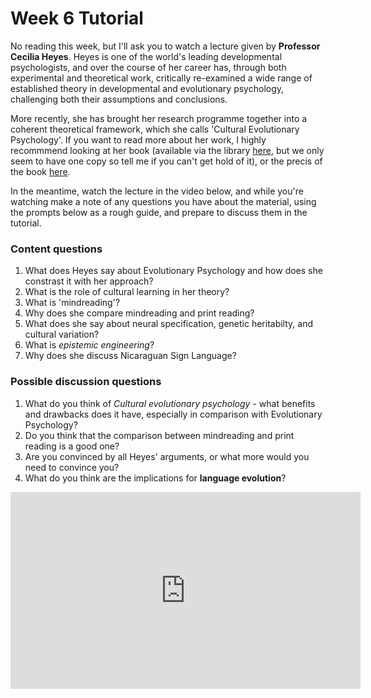 # Week 6 Tutorial

No reading this week, but I'll ask you to watch a lecture given by **Professor Cecilia Heyes**. Heyes is one of the world's leading developmental psychologists, and over the course of her career has, through both experimental and theoretical work, critically re-examined a wide range of established theory in developmental and evolutionary psychology, challenging both their assumptions and conclusions.

More recently, she has brought her research programme together into a coherent theoretical framework, which she calls 'Cultural Evolutionary Psychology'. If you want to read more about her work, I highly recommmend looking at her book (available via the library [here](https://discovered.ed.ac.uk/permalink/44UOE_INST/7g3mt6/alma9924120796002466), but we only seem to have one copy so tell me if you can't get hold of it), or the precis of the book [here](./Heyes_2019_Précis.pdf).

In the meantime, watch the lecture in the video below, and while you're watching make a note of any questions you have about the material, using the prompts below as a rough guide, and prepare to discuss them in the tutorial.

### Content questions
  1. What does Heyes say about Evolutionary Psychology and how does she constrast it with her approach?
  2. What is the role of cultural learning in her theory?
  3. What is 'mindreading'?
  4. Why does she compare mindreading and print reading?
  5. What does she say about neural specification, genetic heritabilty, and cultural variation?
  6. What is *epistemic engineering*?
  7. Why does she discuss Nicaraguan Sign Language?
  
### Possible discussion questions
  1. What do you think of *Cultural evolutionary psychology* - what benefits and drawbacks does it have, especially in comparison with Evolutionary Psychology?
  2. Do you think that the comparison between mindreading and print reading is a good one?
  3. Are you convinced by all Heyes' arguments, or what more would you need to convince you?
  4. What do you think are the implications for **language evolution**?



<!-- [embed]https://www.youtube.com/watch?v=2N34Fcn3J00[/embed] -->
<iframe width="560" height="315"
src="https://www.youtube.com/embed/Yz-y6LZU3C8"
frameborder="0"
allow="accelerometer; autoplay; encrypted-media; gyroscope; picture-in-picture"
allowfullscreen></iframe>
